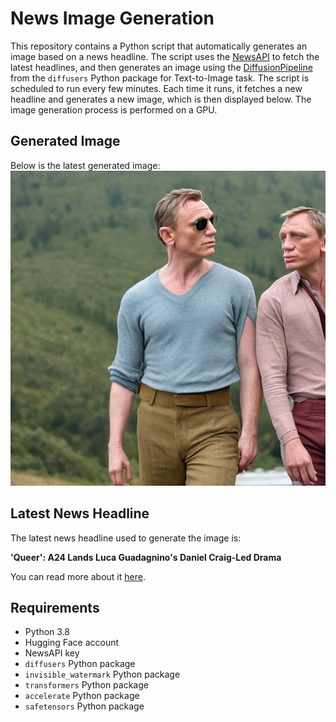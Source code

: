 # News Image Generation
This repository contains a Python script that automatically generates an image based on a news headline. The script uses the [NewsAPI](https://newsapi.org/) to fetch the latest headlines, and then generates an image using the [DiffusionPipeline](https://github.com/huggingface/diffusers) from the `diffusers` Python package for Text-to-Image task.
The script is scheduled to run every few minutes. Each time it runs, it fetches a new headline and generates a new image, which is then displayed below. The image generation process is performed on a GPU.

## Generated Image
Below is the latest generated image:
![Generated Image](image.png)

## Latest News Headline
The latest news headline used to generate the image is:

**'Queer': A24 Lands Luca Guadagnino's Daniel Craig-Led Drama**

You can read more about it [here](https://news.google.com/rss/articles/CBMijgFBVV95cUxPOWxrbUlVdnkzLTkxR0RjNEVSODNzaG9kdEZjbjR4Nlg2ZGR4RGVtd01wdWV0ZGNvOXkyT3lpZlpxUThWYzN5T09oZTBJRFF0NVpMQzAyMXZmNUEzRmdhMG1QTW53eHpKNmhFSWh6dS1TMS1vZFBubmotd2tlSDNSTHZYSzZJdVNYVTU5NFBR?oc=5).

## Requirements
- Python 3.8
- Hugging Face account
- NewsAPI key
- `diffusers` Python package
- `invisible_watermark` Python package
- `transformers` Python package
- `accelerate` Python package
- `safetensors` Python package
